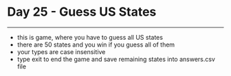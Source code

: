 # Day 25 - Guess US States
***

- this is game, where you have to guess all US states
- there are 50 states and you win if you guess all of them
- your types are case insensitive 
- type exit to end the game and save remaining states into answers.csv file